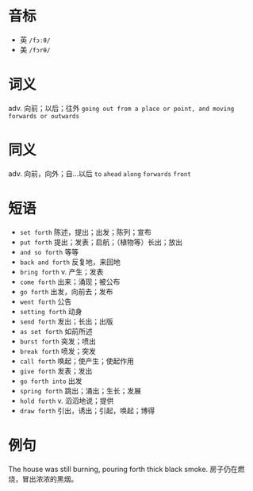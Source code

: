 # 音标

- 英 `/fɔːθ/`
- 美 `/fɔrθ/`

# 词义

adv. 向前；以后；往外
`going out from a place or point, and moving forwards or outwards`

# 同义

adv. 向前，向外；自…以后
`to` `ahead` `along` `forwards` `front`

# 短语

- `set forth` 陈述，提出；出发；陈列；宣布
- `put forth` 提出；发表；启航；（植物等）长出；放出
- `and so forth` 等等
- `back and forth` 反复地，来回地
- `bring forth` v. 产生；发表
- `come forth` 出来；涌现；被公布
- `go forth` 出发，向前去；发布
- `went forth` 公告
- `setting forth` 动身
- `send forth` 发出；长出；出版
- `as set forth` 如前所述
- `burst forth` 突发；喷出
- `break forth` 喷发；突发
- `call forth` 唤起；使产生；使起作用
- `give forth` 发表；发出
- `go forth into` 出发
- `spring forth` 跳出；涌出；生长；发展
- `hold forth` v. 滔滔地说；提供
- `draw forth` 引出，诱出；引起，唤起；博得

# 例句

The house was still burning, pouring forth thick black smoke.
房子仍在燃烧，冒出浓浓的黑烟。



